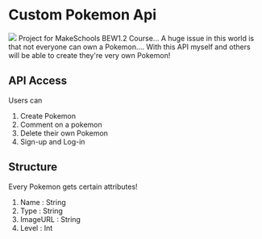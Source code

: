 # Custom Pokemon Api
![](https://o.aolcdn.com/images/dims?quality=85&image_uri=http://o.aolcdn.com/hss/storage/midas/6623d5a6ae583f81ee3515b6b3615c7f/204855766/landscape-1456483171-pokemon2.jpg&client=amp-blogside-v2&signature=a66341cc83efebc3c63cadf0db972d9a16e1b05d)
Project for MakeSchools BEW1.2 Course...
A huge issue in this world is that not everyone can own a Pokemon.... With this API myself and others will be able to create they're very own Pokemon!

## API Access

Users can

1. Create Pokemon
2. Comment on a pokemon
3. Delete their own Pokemon
4. Sign-up and Log-in

## Structure

Every Pokemon gets certain attributes!

 1. Name : String
 2. Type : String
 3. ImageURL : String
 4. Level : Int
